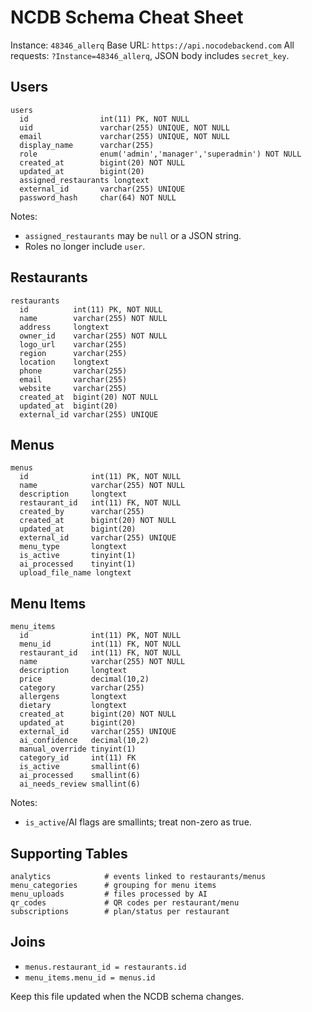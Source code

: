 # NCDB Schema Cheat Sheet

Instance: `48346_allerq`
Base URL: `https://api.nocodebackend.com`
All requests: `?Instance=48346_allerq`, JSON body includes `secret_key`.

## Users
```
users
  id                int(11) PK, NOT NULL
  uid               varchar(255) UNIQUE, NOT NULL
  email             varchar(255) UNIQUE, NOT NULL
  display_name      varchar(255)
  role              enum('admin','manager','superadmin') NOT NULL
  created_at        bigint(20) NOT NULL
  updated_at        bigint(20)
  assigned_restaurants longtext
  external_id       varchar(255) UNIQUE
  password_hash     char(64) NOT NULL
```
Notes:
- `assigned_restaurants` may be `null` or a JSON string.
- Roles no longer include `user`.

## Restaurants
```
restaurants
  id          int(11) PK, NOT NULL
  name        varchar(255) NOT NULL
  address     longtext
  owner_id    varchar(255) NOT NULL
  logo_url    varchar(255)
  region      varchar(255)
  location    longtext
  phone       varchar(255)
  email       varchar(255)
  website     varchar(255)
  created_at  bigint(20) NOT NULL
  updated_at  bigint(20)
  external_id varchar(255) UNIQUE
```

## Menus
```
menus
  id              int(11) PK, NOT NULL
  name            varchar(255) NOT NULL
  description     longtext
  restaurant_id   int(11) FK, NOT NULL
  created_by      varchar(255)
  created_at      bigint(20) NOT NULL
  updated_at      bigint(20)
  external_id     varchar(255) UNIQUE
  menu_type       longtext
  is_active       tinyint(1)
  ai_processed    tinyint(1)
  upload_file_name longtext
```

## Menu Items
```
menu_items
  id              int(11) PK, NOT NULL
  menu_id         int(11) FK, NOT NULL
  restaurant_id   int(11) FK, NOT NULL
  name            varchar(255) NOT NULL
  description     longtext
  price           decimal(10,2)
  category        varchar(255)
  allergens       longtext
  dietary         longtext
  created_at      bigint(20) NOT NULL
  updated_at      bigint(20)
  external_id     varchar(255) UNIQUE
  ai_confidence   decimal(10,2)
  manual_override tinyint(1)
  category_id     int(11) FK
  is_active       smallint(6)
  ai_processed    smallint(6)
  ai_needs_review smallint(6)
```
Notes:
- `is_active`/AI flags are smallints; treat non-zero as true.

## Supporting Tables
```
analytics            # events linked to restaurants/menus
menu_categories      # grouping for menu items
menu_uploads         # files processed by AI
qr_codes             # QR codes per restaurant/menu
subscriptions        # plan/status per restaurant
```

## Joins
- `menus.restaurant_id = restaurants.id`
- `menu_items.menu_id = menus.id`

Keep this file updated when the NCDB schema changes.
